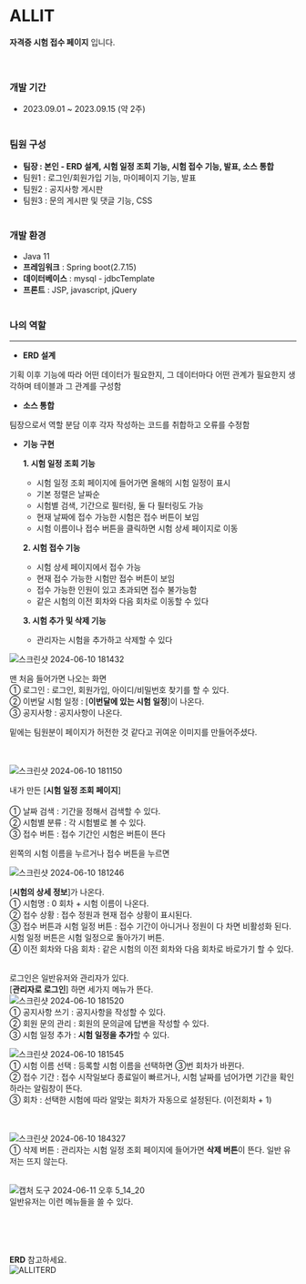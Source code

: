 # ALLIT
**자격증 시험 접수 페이지** 입니다.<br><br><br>

### 개발 기간
* 2023.09.01 ~ 2023.09.15 (약 2주)<br><br>

### 팀원 구성
* **팀장 : 본인 - ERD 설계, 시험 일정 조회 기능, 시험 접수 기능, 발표, 소스 통합**
* 팀원1 : 로그인/회원가입 기능, 마이페이지 기능, 발표
* 팀원2 : 공지사항 게시판
* 팀원3 : 문의 게시판 및 댓글 기능, CSS<br><br>

### 개발 환경
* Java 11
* **프레임워크** : Spring boot(2.7.15)
* **데이터베이스** : mysql - jdbcTemplate
* **프론트** : JSP, javascript, jQuery<br><br>

### 나의 역할
---
* **ERD 설계**

기획 이후 기능에 따라 어떤 데이터가 필요한지, 그 데이터마다 어떤 관계가 필요한지 생각하며 테이블과 그 관계를 구성함
* **소스 통합**

팀장으로서 역할 분담 이후 각자 작성하는 코드를 취합하고 오류를 수정함

* **기능 구현**

   **1. 시험 일정 조회 기능**

     * 시험 일정 조회 페이지에 들어가면 올해의 시험 일정이 표시
     * 기본 정렬은 날짜순
     * 시험별 검색, 기간으로 필터링, 둘 다 필터링도 가능
     * 현재 날짜에 접수 가능한 시험은 접수 버튼이 보임
     * 시험 이름이나 접수 버튼을 클릭하면 시험 상세 페이지로 이동
  
  **2. 시험 접수 기능**
  
     * 시험 상세 페이지에서 접수 가능
     * 현재 접수 가능한 시험만 접수 버튼이 보임
     * 접수 가능한 인원이 있고 초과되면 접수 불가능함
     * 같은 시험의 이전 회차와 다음 회차로 이동할 수 있다

  **3. 시험 추가 및 삭제 기능**

     * 관리자는 시험을 추가하고 삭제할 수 있다

     












![스크린샷 2024-06-10 181432](https://github.com/tyt9/ALLIT/assets/143326223/e19637b8-5565-4b0a-9d51-f0085edd0d9b)<br>

맨 처음 들어가면 나오는 화면<br>
① 로그인 : 로그인, 회원가입, 아이디/비밀번호 찾기를 할 수 있다.<br>
② 이번달 시험 일정 : [**이번달에 있는 시험 일정**]이 나온다.<br>
③ 공지사항 : 공지사항이 나온다.<br>

밑에는 팀원분이 페이지가 허전한 것 같다고 귀여운 이미지를 만들어주셨다.<br><br><br>

![스크린샷 2024-06-10 181150](https://github.com/tyt9/ALLIT/assets/143326223/41383bd1-2df0-4b6b-bd5a-2bed3672ddee)<br>

내가 만든 [**시험 일정 조회 페이지**]<br><br>
① 날짜 검색 : 기간을 정해서 검색할 수 있다.<br>
② 시험별 분류 : 각 시험별로 볼 수 있다.<br>
③ 접수 버튼 : 접수 기간인 시험은 버튼이 뜬다<br>

왼쪽의 시험 이름을 누르거나 접수 버튼을 누르면<br>

![스크린샷 2024-06-10 181246](https://github.com/tyt9/ALLIT/assets/143326223/885e9fdc-143b-43d5-8569-2c074cbb842f)<br>

[**시험의 상세 정보**]가 나온다.<br>
① 시험명 : 0 회차 + 시험 이름이 나온다.<br>
② 접수 상황 : 접수 정원과 현재 접수 상황이 표시된다.<br>
③ 접수 버튼과 시험 일정 버튼 : 접수 기간이 아니거나 정원이 다 차면 비활성화 된다. <br>
시험 일정 버튼은 시험 일정으로 돌아가기 버튼.<br>
④ 이전 회차와 다음 회차 : 같은 시험의 이전 회차와 다음 회차로 바로가기 할 수 있다.<br><br>


로그인은 일반유저와 관리자가 있다.<br>
[**관리자로 로그인**] 하면 세가지 메뉴가 뜬다.<br>
![스크린샷 2024-06-10 181520](https://github.com/tyt9/ALLIT/assets/143326223/e500ad93-9e7a-41ca-a7e5-f3b2e9dfce8f)<br>
① 공지사항 쓰기 : 공지사항을 작성할 수 있다.<br>
② 회원 문의 관리 : 회원의 문의글에 답변을 작성할 수 있다.<br>
③ 시험 일정 추가 : **시험 일정을 추가**할 수 있다.<br>

![스크린샷 2024-06-10 181545](https://github.com/tyt9/ALLIT/assets/143326223/ca75aa08-2f6d-4a42-8d55-39612f094dad)<br>
① 시험 이름 선택 : 등록할 시험 이름을 선택하면 ③번 회차가 바뀐다.<br>
② 접수 기간 : 접수 시작일보다 종료일이 빠르거나, 시험 날짜를 넘어가면 기간을 확인하라는 알림창이 뜬다.<br>
③ 회차 : 선택한 시험에 따라 알맞는 회차가 자동으로 설정된다. (이전회차 + 1)<br><br><br>

![스크린샷 2024-06-10 184327](https://github.com/tyt9/ALLIT/assets/143326223/bbc38ee9-7f63-491e-ac22-0532f0ef678b)<br>
① 삭제 버튼 : 관리자는 시험 일정 조회 페이지에 들어가면 **삭제 버튼**이 뜬다. 일반 유저는 뜨지 않는다.<br><br>

![캡처 도구 2024-06-11 오후 5_14_20](https://github.com/tyt9/ALLIT/assets/143326223/599d96f9-11f5-43e6-bbca-726928ce013b)<br>
일반유저는 이런 메뉴들을 쓸 수 있다.<br><br><br><br><br>

**ERD** 참고하세요.<br>
![ALLITERD](https://github.com/tyt9/ALLIT/assets/143326223/a544e08e-0001-484a-9bb2-3d40033d9b23)

